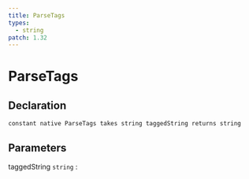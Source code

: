 ```yaml
---
title: ParseTags
types:
  - string
patch: 1.32
---
```


# ParseTags

## Declaration

```jass
constant native ParseTags takes string taggedString returns string
```

## Parameters
taggedString `string`
: 
